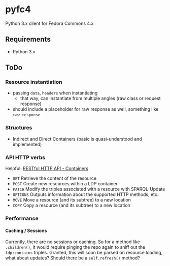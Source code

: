 # pyfc4

Python 3.x client for Fedora Commons 4.x

## Requirements

  * Python 3.x

## ToDo

### Resource instantiation

  * passing `data`, `headers` when instantiating
    * that way, can instantiate from multiple angles (raw class or request response)
  * should include a placeholder for raw response as well, something like `raw_response`

### Structures

  * Indirect and Direct Containers (basic is quasi-understood and implemented)

### API HTTP verbs

Helpful: [RESTful HTTP API - Containers](https://wiki.duraspace.org/display/FEDORA40/RESTful+HTTP+API+-+Containers)

  * `GET`  Retrieve the content of the resource
  * `POST` Create new resources within a LDP container
  * `PATCH`  Modify the triples associated with a resource with SPARQL-Update
  * `OPTIONS` Outputs information about the supported HTTP methods, etc.
  * `MOVE`  Move a resource (and its subtree) to a new location
  * `COPY` Copy a resource (and its subtree) to a new location

### Performance

#### Caching / Sessions

Currently, there are no sessions or caching.  So for a method like `.children()`, it would require pinging the repo again to sniff out the `ldp:contains` triples.  Granted, this will soon be parsed on resource loading, what about updates?  Should there be a `self.refresh()` method?
